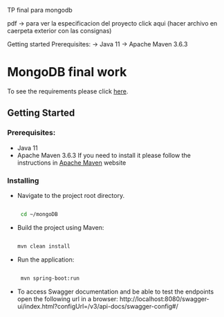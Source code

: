 TP final para mongodb

pdf -> para ver la especificacion del proyecto click aqui (hacer archivo en caerpeta exterior con las consignas)

Getting started 
Prerequisites: 
-> Java 11 
-> Apache Maven 3.6.3


# MongoDB final work 

 To see the requirements please click [here](./work-requirements.pdf)​.
  
  ## Getting Started
  
  ### Prerequisites:
   - Java 11
   - Apache Maven 3.6.3 
   If you need to install it please follow the instructions in [Apache Maven](https://maven.apache.org/install.html) website 
   
   ### Installing
- Navigate to the project root directory.

  ```bash
  
   cd ~/mongoDB
  
   ```
  
- Build the project using Maven:
  
    ```bash
  
   mvn clean install
  
    ```
  
- Run the application:

  ```bash
  
   mvn spring-boot:run
  
  ```

- To access Swagger documentation and be able to test the endpoints open the following url in a browser:
  http://localhost:8080/swagger-ui/index.html?configUrl=/v3/api-docs/swagger-config#/